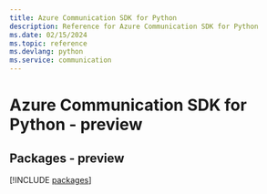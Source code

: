 ```yaml
---
title: Azure Communication SDK for Python
description: Reference for Azure Communication SDK for Python
ms.date: 02/15/2024
ms.topic: reference
ms.devlang: python
ms.service: communication
---
```

# Azure Communication SDK for Python - preview
## Packages - preview
[!INCLUDE [packages](communication-index.md)]
